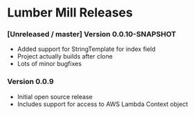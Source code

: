 # Lumber Mill Releases

### [Unreleased / master] Version 0.0.10-SNAPSHOT


* Added support for StringTemplate for index field
* Project actually builds after clone
* Lots of minor bugfixes

### Version 0.0.9

* Initial open source release
* Includes support for access to AWS Lambda Context object